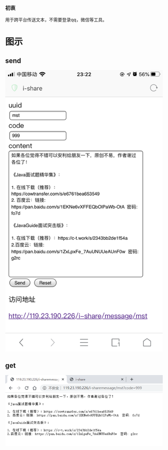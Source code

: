 ### 初衷
用于跨平台传送文本，不需要登录qq，微信等工具。

# 图示

## send
![图](asset/img/图示-1.png)

## get
![图](asset/img/图示-2.png)
